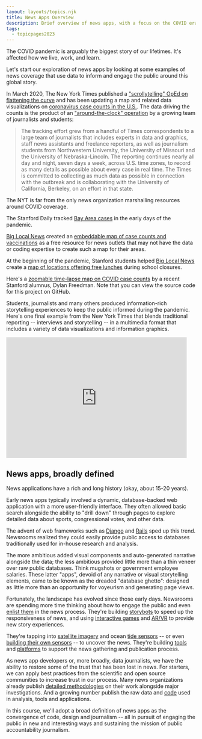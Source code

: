 ```yaml
---
layout: layouts/topics.njk
title: News Apps Overview
description: Brief overview of news apps, with a focus on the COVID era.
tags:
  - topicpages2023
---
```


The COVID pandemic is arguably the biggest story of our lifetimes. It's affected how we live, work, and learn.

Let's start our exploration of news apps by looking at some examples of news coverage that use data to inform and engage the public around this global story.

In March 2020, The New York Times published a ["scrollytelling" OpEd on flattening the curve](https://www.nytimes.com/interactive/2020/03/13/opinion/coronavirus-trump-response.html) and has been updating a map and related data visualizations on [coronavirus case counts in the U.S.](https://www.nytimes.com/interactive/2020/us/coronavirus-us-cases.html). The data driving the counts is the product of an ["around-the-clock" operation](https://www.nytimes.com/article/coronavirus-county-data-us.html) by a growing team of journalists and students:

> The tracking effort grew from a handful of Times correspondents to a large team of journalists that includes experts in data and graphics, staff news assistants and freelance reporters, as well as journalism students from Northwestern University, the University of Missouri and the University of Nebraska-Lincoln. The reporting continues nearly all day and night, seven days a week, across U.S. time zones, to record as many details as possible about every case in real time. The Times is committed to collecting as much data as possible in connection with the outbreak and is collaborating with the University of California, Berkeley, on an effort in that state.

The NYT is far from the only news organization marshalling resources around COVID coverage.

The Stanford Daily tracked [Bay Area cases](https://www.stanforddaily.com/2020/03/24/visualized-covid-19-cases-in-santa-clara-county/) in the early days of the pandemic.

[Big Local News][] created an [embeddable map of case counts and vaccinations](http://covid19.biglocalnews.org/county-maps/index.html#/) as a free resource for news outlets that may not have the data or coding expertise to create such a map for their areas.

[Big Local News]: https://biglocalnews.org

At the beginning of the pandemic, Stanford students helped [Big Local News][] create a [map of locations offering free lunches](https://www.mercurynews.com/2020/03/20/map-where-in-the-bay-area-to-get-free-school-lunches-during-coronavirus-closures/) during school closures.

Here's a [zoomable time-lapse map on COVID case counts](https://covid19map.us/) by a recent Stanford alumnus, Dylan Freedman. Note that you can view the source code for this project on GitHub.

Students, journalists and many others produced information-rich storytelling experiences to keep the public informed during the pandemic. Here's one final example from the New York Times that blends traditional reporting -- interviews and storytelling -- in a multimedia format that includes a variety of data visualizations and information graphics.

<iframe title="New York Times Video - Embed Player" width="480" height="321" frameborder="0" scrolling="no" allowfullscreen="true" marginheight="0" marginwidth="0" id="nyt_video_player" src="https://www.nytimes.com/video/players/offsite/index.html?videoId=100000007056651"></iframe>

## News apps, broadly defined

News applications have a rich and long history (okay, about 15-20 years).

Early news apps typically involved a dynamic, database-backed web application with a more user-friendly interface. They often allowed basic search alongside the ability to "drill down" through pages to explore detailed data about sports, congressional votes, and other data.

The advent of web frameworks such as [Django](https://www.djangoproject.com/) and [Rails](https://rubyonrails.org/) sped up this trend. Newsrooms realized they could easily provide public access to databases traditionally used for in-house research and analysis.

The more ambitious added visual components and auto-generated narrative alongside the data; the less ambitious provided little more than a thin veneer over raw public databases. Think mugshots or government employee salaries. These latter "apps", devoid of any narrative or visual storytelling elements, came to be known as the dreaded "database ghetto": designed as little more than an opportunity for voyeurism and generating page views.

Fortunately, the landscape has evolved since those early days. Newsrooms are spending more time thinking about how to engage the public and even [enlist them](https://www.theguardian.com/news/datablog/2009/jun/18/mps-expenses-houseofcommons) in the news process. They're building [storybots](https://source.opennews.org/articles/how-break-news-while-you-sleep/) to speed up the responsiveness of news, and using [interactive games](https://projects.propublica.org/asylum/) and [AR/VR](https://docs.google.com/presentation/d/1-F_eyqTcKhXb6k2f3KzcwA_Wmy2QQkq39v5cUXTLTr8/present#slide=id.g356b11cd76_0_0) to provide new story experiences.

They're tapping into [satellite imagery][] and ocean [tide sensors][] -- or even [building their own sensors][] -- to uncover the news. They're building [tools](https://datasette.readthedocs.io/en/stable) and [platforms](https://www.documentcloud.org/) to support the news gathering and publication process.

[story bots]: https://source.opennews.org/articles/how-break-news-while-you-sleep/
[satellite imagery]: https://www.revealnews.org/article/who-is-the-wet-prince-of-bel-air-here-are-the-likely-culprits/
[tide sensors]: https://www.reuters.com/investigates/special-report/waters-edge-the-crisis-of-rising-sea-levels/#gauges-interactive
[building their own sensors]: https://current.org/2016/07/wnycs-latest-sensor-journalism-project-zeroes-in-on-heat-island-harlem/

As news app developers or, more broadly, data journalists, we have the ability to restore some of the trust that has been lost in news. For starters, we can apply best practices from the scientific and open source communities to increase trust in our process. Many news organizations already publish [detailed methodologies](https://www.revealnews.org/article/how-we-identified-lending-disparities-in-federal-mortgage-data/) on their work alongside major investigations. And a growing number publish the raw data and [code](https://github.com/datadesk) used in analysis, tools and applications.

In this course, we'll adopt a broad definition of news apps as the convergence of code, design and journalism -- all in pursuit of engaging the public in new and interesting ways and sustaining the mission of public accountability journalism.

